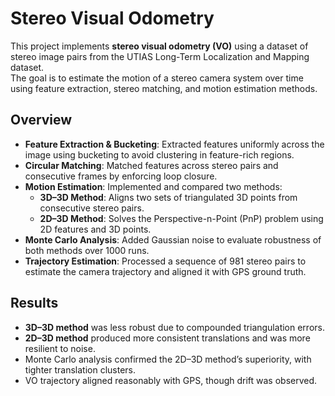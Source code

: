 # Stereo Visual Odometry

This project implements **stereo visual odometry (VO)** using a dataset of stereo image pairs from the UTIAS Long-Term Localization and Mapping dataset.  
The goal is to estimate the motion of a stereo camera system over time using feature extraction, stereo matching, and motion estimation methods.

## Overview
- **Feature Extraction & Bucketing**: Extracted features uniformly across the image using bucketing to avoid clustering in feature-rich regions.  
- **Circular Matching**: Matched features across stereo pairs and consecutive frames by enforcing loop closure.  
- **Motion Estimation**: Implemented and compared two methods:
  - **3D–3D Method**: Aligns two sets of triangulated 3D points from consecutive stereo pairs.  
  - **2D–3D Method**: Solves the Perspective-n-Point (PnP) problem using 2D features and 3D points.  
- **Monte Carlo Analysis**: Added Gaussian noise to evaluate robustness of both methods over 1000 runs.  
- **Trajectory Estimation**: Processed a sequence of 981 stereo pairs to estimate the camera trajectory and aligned it with GPS ground truth.  

## Results
- **3D–3D method** was less robust due to compounded triangulation errors.  
- **2D–3D method** produced more consistent translations and was more resilient to noise.  
- Monte Carlo analysis confirmed the 2D–3D method’s superiority, with tighter translation clusters.  
- VO trajectory aligned reasonably with GPS, though drift was observed.  
